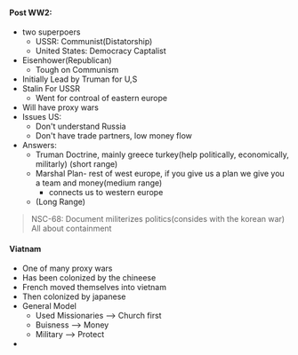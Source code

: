 #### Post WW2:
 - two superpoers 
	 - USSR: Communist(Distatorship)
	 - United States: Democracy Captalist
 - Eisenhower(Republican)
	 - Tough on Communism
 - Initially Lead by Truman for U,S
 - Stalin For USSR
	 - Went for controal of eastern europe
 - Will have proxy wars
 - Issues US:
	 - Don't understand Russia
	 - Don't have trade partners, low money flow
 - Answers:
	 - Truman Doctrine, mainly greece turkey(help politically, economically, militarly) (short range)
	 - Marshal Plan- rest of west europe, if you give us a plan we give you a team and money(medium range)
		 - connects us to western europe
	 - (Long Range)
> NSC-68: Document militerizes politics(consides with the korean war)
> All about containment
#### Viatnam
 - One of many proxy wars
 - Has been colonized by the chineese
 - French moved themselves into vietnam
 - Then colonized by japanese
 - General Model
	 - Used Missionaries --> Church first
	 - Buisness --> Money
	 - Military --> Protect
 - 

<!--stackedit_data:
eyJoaXN0b3J5IjpbMTM4OTQ3NjcxN119
-->